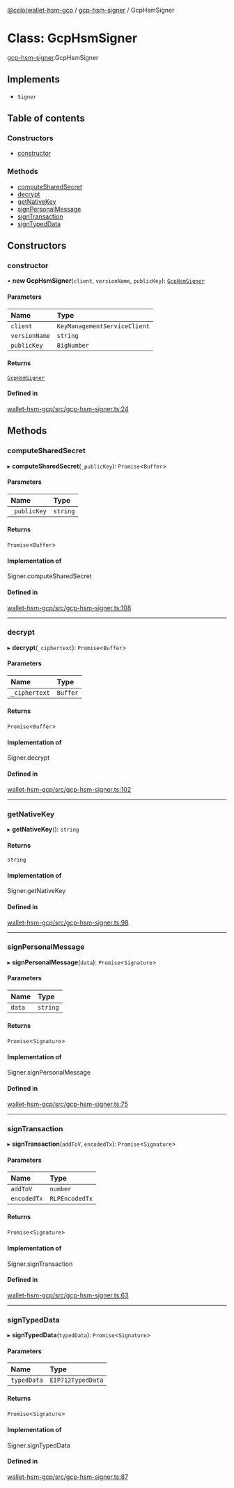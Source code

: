 [@celo/wallet-hsm-gcp](../README.md) / [gcp-hsm-signer](../modules/gcp_hsm_signer.md) / GcpHsmSigner

# Class: GcpHsmSigner

[gcp-hsm-signer](../modules/gcp_hsm_signer.md).GcpHsmSigner

## Implements

- `Signer`

## Table of contents

### Constructors

- [constructor](gcp_hsm_signer.GcpHsmSigner.md#constructor)

### Methods

- [computeSharedSecret](gcp_hsm_signer.GcpHsmSigner.md#computesharedsecret)
- [decrypt](gcp_hsm_signer.GcpHsmSigner.md#decrypt)
- [getNativeKey](gcp_hsm_signer.GcpHsmSigner.md#getnativekey)
- [signPersonalMessage](gcp_hsm_signer.GcpHsmSigner.md#signpersonalmessage)
- [signTransaction](gcp_hsm_signer.GcpHsmSigner.md#signtransaction)
- [signTypedData](gcp_hsm_signer.GcpHsmSigner.md#signtypeddata)

## Constructors

### constructor

• **new GcpHsmSigner**(`client`, `versionName`, `publicKey`): [`GcpHsmSigner`](gcp_hsm_signer.GcpHsmSigner.md)

#### Parameters

| Name | Type |
| :------ | :------ |
| `client` | `KeyManagementServiceClient` |
| `versionName` | `string` |
| `publicKey` | `BigNumber` |

#### Returns

[`GcpHsmSigner`](gcp_hsm_signer.GcpHsmSigner.md)

#### Defined in

[wallet-hsm-gcp/src/gcp-hsm-signer.ts:24](https://github.com/celo-org/developer-tooling/blob/master/packages/sdk/wallets/wallet-hsm-gcp/src/gcp-hsm-signer.ts#L24)

## Methods

### computeSharedSecret

▸ **computeSharedSecret**(`_publicKey`): `Promise`\<`Buffer`\>

#### Parameters

| Name | Type |
| :------ | :------ |
| `_publicKey` | `string` |

#### Returns

`Promise`\<`Buffer`\>

#### Implementation of

Signer.computeSharedSecret

#### Defined in

[wallet-hsm-gcp/src/gcp-hsm-signer.ts:108](https://github.com/celo-org/developer-tooling/blob/master/packages/sdk/wallets/wallet-hsm-gcp/src/gcp-hsm-signer.ts#L108)

___

### decrypt

▸ **decrypt**(`_ciphertext`): `Promise`\<`Buffer`\>

#### Parameters

| Name | Type |
| :------ | :------ |
| `_ciphertext` | `Buffer` |

#### Returns

`Promise`\<`Buffer`\>

#### Implementation of

Signer.decrypt

#### Defined in

[wallet-hsm-gcp/src/gcp-hsm-signer.ts:102](https://github.com/celo-org/developer-tooling/blob/master/packages/sdk/wallets/wallet-hsm-gcp/src/gcp-hsm-signer.ts#L102)

___

### getNativeKey

▸ **getNativeKey**(): `string`

#### Returns

`string`

#### Implementation of

Signer.getNativeKey

#### Defined in

[wallet-hsm-gcp/src/gcp-hsm-signer.ts:98](https://github.com/celo-org/developer-tooling/blob/master/packages/sdk/wallets/wallet-hsm-gcp/src/gcp-hsm-signer.ts#L98)

___

### signPersonalMessage

▸ **signPersonalMessage**(`data`): `Promise`\<`Signature`\>

#### Parameters

| Name | Type |
| :------ | :------ |
| `data` | `string` |

#### Returns

`Promise`\<`Signature`\>

#### Implementation of

Signer.signPersonalMessage

#### Defined in

[wallet-hsm-gcp/src/gcp-hsm-signer.ts:75](https://github.com/celo-org/developer-tooling/blob/master/packages/sdk/wallets/wallet-hsm-gcp/src/gcp-hsm-signer.ts#L75)

___

### signTransaction

▸ **signTransaction**(`addToV`, `encodedTx`): `Promise`\<`Signature`\>

#### Parameters

| Name | Type |
| :------ | :------ |
| `addToV` | `number` |
| `encodedTx` | `RLPEncodedTx` |

#### Returns

`Promise`\<`Signature`\>

#### Implementation of

Signer.signTransaction

#### Defined in

[wallet-hsm-gcp/src/gcp-hsm-signer.ts:63](https://github.com/celo-org/developer-tooling/blob/master/packages/sdk/wallets/wallet-hsm-gcp/src/gcp-hsm-signer.ts#L63)

___

### signTypedData

▸ **signTypedData**(`typedData`): `Promise`\<`Signature`\>

#### Parameters

| Name | Type |
| :------ | :------ |
| `typedData` | `EIP712TypedData` |

#### Returns

`Promise`\<`Signature`\>

#### Implementation of

Signer.signTypedData

#### Defined in

[wallet-hsm-gcp/src/gcp-hsm-signer.ts:87](https://github.com/celo-org/developer-tooling/blob/master/packages/sdk/wallets/wallet-hsm-gcp/src/gcp-hsm-signer.ts#L87)
